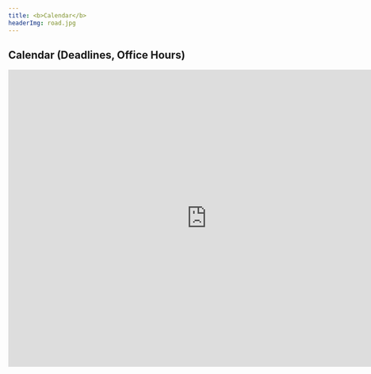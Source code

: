 ```yaml
---
title: <b>Calendar</b>
headerImg: road.jpg
---
```



## Calendar (Deadlines, Office Hours)


<iframe src="https://calendar.google.com/calendar/embed?src=c_l0jabd3ubt982en7mk9fe1kf4c%40group.calendar.google.com&ctz=America%2FLos_Angeles" style="border: 0" width="800" height="600" frameborder="0" scrolling="no"></iframe>